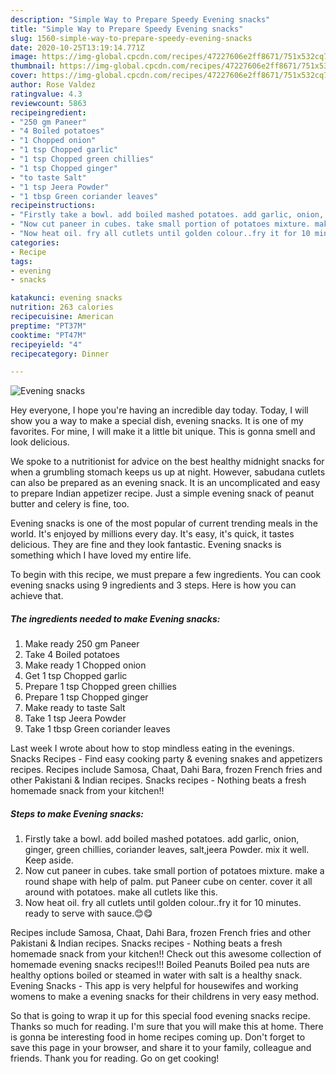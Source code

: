 ```yaml
---
description: "Simple Way to Prepare Speedy Evening snacks"
title: "Simple Way to Prepare Speedy Evening snacks"
slug: 1560-simple-way-to-prepare-speedy-evening-snacks
date: 2020-10-25T13:19:14.771Z
image: https://img-global.cpcdn.com/recipes/47227606e2ff8671/751x532cq70/evening-snacks-recipe-main-photo.jpg
thumbnail: https://img-global.cpcdn.com/recipes/47227606e2ff8671/751x532cq70/evening-snacks-recipe-main-photo.jpg
cover: https://img-global.cpcdn.com/recipes/47227606e2ff8671/751x532cq70/evening-snacks-recipe-main-photo.jpg
author: Rose Valdez
ratingvalue: 4.3
reviewcount: 5863
recipeingredient:
- "250 gm Paneer"
- "4 Boiled potatoes"
- "1 Chopped onion"
- "1 tsp Chopped garlic"
- "1 tsp Chopped green chillies"
- "1 tsp Chopped ginger"
- "to taste Salt"
- "1 tsp Jeera Powder"
- "1 tbsp Green coriander leaves"
recipeinstructions:
- "Firstly take a bowl. add boiled mashed potatoes. add garlic, onion, ginger, green chillies, coriander leaves, salt,jeera Powder. mix it well. Keep aside."
- "Now cut paneer in cubes. take small portion of potatoes mixture. make a round shape with help of palm. put Paneer cube on center. cover it all around with potatoes. make all cutlets like this."
- "Now heat oil. fry all cutlets until golden colour..fry it for 10 minutes. ready to serve with sauce.😊😋"
categories:
- Recipe
tags:
- evening
- snacks

katakunci: evening snacks 
nutrition: 263 calories
recipecuisine: American
preptime: "PT37M"
cooktime: "PT47M"
recipeyield: "4"
recipecategory: Dinner

---
```



![Evening snacks](https://img-global.cpcdn.com/recipes/47227606e2ff8671/751x532cq70/evening-snacks-recipe-main-photo.jpg)

Hey everyone, I hope you're having an incredible day today. Today, I will show you a way to make a special dish, evening snacks. It is one of my favorites. For mine, I will make it a little bit unique. This is gonna smell and look delicious.

We spoke to a nutritionist for advice on the best healthy midnight snacks for when a grumbling stomach keeps us up at night. However, sabudana cutlets can also be prepared as an evening snack. It is an uncomplicated and easy to prepare Indian appetizer recipe. Just a simple evening snack of peanut butter and celery is fine, too.

Evening snacks is one of the most popular of current trending meals in the world. It's enjoyed by millions every day. It's easy, it's quick, it tastes delicious. They are fine and they look fantastic. Evening snacks is something which I have loved my entire life.


To begin with this recipe, we must prepare a few ingredients. You can cook evening snacks using 9 ingredients and 3 steps. Here is how you can achieve that.

<!--inarticleads1-->

##### The ingredients needed to make Evening snacks:

1. Make ready 250 gm Paneer
1. Take 4 Boiled potatoes
1. Make ready 1 Chopped onion
1. Get 1 tsp Chopped garlic
1. Prepare 1 tsp Chopped green chillies
1. Prepare 1 tsp Chopped ginger
1. Make ready to taste Salt
1. Take 1 tsp Jeera Powder
1. Take 1 tbsp Green coriander leaves


Last week I wrote about how to stop mindless eating in the evenings. Snacks Recipes - Find easy cooking party &amp; evening snakes and appetizers recipes. Recipes include Samosa, Chaat, Dahi Bara, frozen French fries and other Pakistani &amp; Indian recipes. Snacks recipes - Nothing beats a fresh homemade snack from your kitchen!! 

<!--inarticleads2-->

##### Steps to make Evening snacks:

1. Firstly take a bowl. add boiled mashed potatoes. add garlic, onion, ginger, green chillies, coriander leaves, salt,jeera Powder. mix it well. Keep aside.
1. Now cut paneer in cubes. take small portion of potatoes mixture. make a round shape with help of palm. put Paneer cube on center. cover it all around with potatoes. make all cutlets like this.
1. Now heat oil. fry all cutlets until golden colour..fry it for 10 minutes. ready to serve with sauce.😊😋


Recipes include Samosa, Chaat, Dahi Bara, frozen French fries and other Pakistani &amp; Indian recipes. Snacks recipes - Nothing beats a fresh homemade snack from your kitchen!! Check out this awesome collection of homemade evening snacks recipes!!! Boiled Peanuts Boiled pea nuts are healthy options boiled or steamed in water with salt is a healthy snack. Evening Snacks - This app is very helpful for housewifes and working womens to make a evening snacks for their childrens in very easy method. 

So that is going to wrap it up for this special food evening snacks recipe. Thanks so much for reading. I'm sure that you will make this at home. There is gonna be interesting food in home recipes coming up. Don't forget to save this page in your browser, and share it to your family, colleague and friends. Thank you for reading. Go on get cooking!
